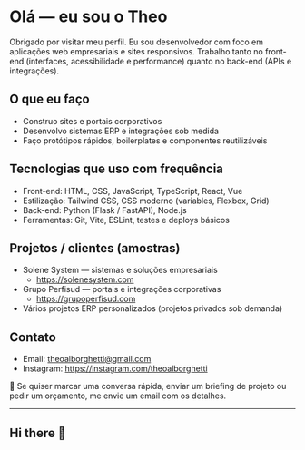# Olá — eu sou o Theo

Obrigado por visitar meu perfil. Eu sou desenvolvedor com foco em aplicações web empresariais e sites responsivos. Trabalho tanto no front-end (interfaces, acessibilidade e performance) quanto no back-end (APIs e integrações).

## O que eu faço

- Construo sites e portais corporativos
- Desenvolvo sistemas ERP e integrações sob medida
- Faço protótipos rápidos, boilerplates e componentes reutilizáveis

## Tecnologias que uso com frequência

- Front-end: HTML, CSS, JavaScript, TypeScript, React, Vue
- Estilização: Tailwind CSS, CSS moderno (variables, Flexbox, Grid)
- Back-end: Python (Flask / FastAPI), Node.js
- Ferramentas: Git, Vite, ESLint, testes e deploys básicos

## Projetos / clientes (amostras)

- Solene System — sistemas e soluções empresariais
  - https://solenesystem.com
- Grupo Perfisud — portais e integrações corporativas
  - https://grupoperfisud.com
- Vários projetos ERP personalizados (projetos privados sob demanda)

## Contato

- Email: theoalborghetti@gmail.com
- Instagram: https://instagram.com/theoalborghetti

💬 Se quiser marcar uma conversa rápida, enviar um briefing de projeto ou pedir um orçamento, me envie um email com os detalhes.

  ---

  ## Hi there 👋

  <!--
  **devkingbunli/devkingbunli** is a ✨ _special_ ✨ repository because its `README.md` (this file) appears on your GitHub profile.

  Here are some ideas to get you started:

  - 🔭 I’m currently working on PERFISUD

